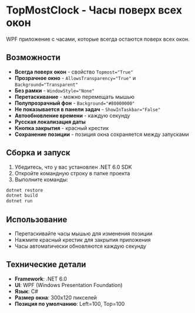 # TopMostClock - Часы поверх всех окон

WPF приложение с часами, которые всегда остаются поверх всех окон.

## Возможности

- **Всегда поверх окон** - свойство `Topmost="True"`
- **Прозрачное окно** - `AllowsTransparency="True"` и `Background="Transparent"`
- **Без рамки** - `WindowStyle="None"`
- **Перетаскивание** - можно перемещать мышью
- **Полупрозрачный фон** - `Background="#80000000"`
- **Не показывается в панели задач** - `ShowInTaskbar="False"`
- **Автообновление времени** - каждую секунду
- **Русская локализация даты**
- **Кнопка закрытия** - красный крестик
- **Сохранение позиции** - позиция окна сохраняется между запусками

## Сборка и запуск

1. Убедитесь, что у вас установлен .NET 6.0 SDK
2. Откройте командную строку в папке проекта
3. Выполните команды:

```bash
dotnet restore
dotnet build
dotnet run
```

## Использование

- Перетаскивайте часы мышью для изменения позиции
- Нажмите красный крестик для закрытия приложения
- Часы автоматически обновляются каждую секунду

## Технические детали

- **Framework**: .NET 6.0
- **UI**: WPF (Windows Presentation Foundation)
- **Язык**: C#
- **Размер окна**: 300x120 пикселей
- **Позиция по умолчанию**: Left=100, Top=100 
